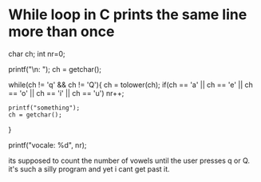 
# While loop in C prints the same line more than once

char ch;
int nr=0;

printf("\n: "); 
ch = getchar();

while(ch != 'q' && ch != 'Q'){
    ch = tolower(ch);
    if(ch == 'a' || ch == 'e' || ch == 'o' || ch == 'i' || ch == 'u')
        nr++;
    
    printf("something");
    ch = getchar();
}
    
printf("vocale: %d", nr);

its supposed to count the number of vowels until the user presses q or Q. it's such a silly program and yet i cant get past it.

        